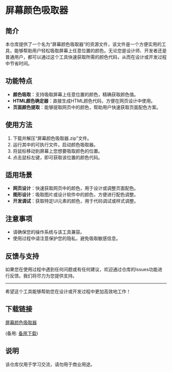 # 屏幕颜色吸取器

## 简介

本仓库提供了一个名为“屏幕颜色吸取器”的资源文件，该文件是一个方便实用的工具，能够帮助用户轻松吸取屏幕上任意位置的颜色。无论您是设计师、开发者还是普通用户，都可以通过这个工具快速获取所需的颜色代码，从而在设计或开发过程中节省时间。

## 功能特点

- **颜色吸取**：支持吸取屏幕上任意位置的颜色，精确获取颜色值。
- **HTML颜色确定器**：直接生成HTML颜色代码，方便在网页设计中使用。
- **页面颜色提取**：能够提取网页中的颜色，帮助用户快速获取页面配色方案。

## 使用方法

1. 下载并解压“屏幕颜色吸取器.zip”文件。
2. 运行其中的可执行文件，启动颜色吸取器。
3. 将鼠标移动到屏幕上您想要吸取颜色的位置。
4. 点击鼠标左键，即可获取该位置的颜色代码。

## 适用场景

- **网页设计**：快速获取网页中的颜色，用于设计或调整页面配色。
- **图形设计**：吸取图片或设计软件中的颜色，方便进行配色调整。
- **开发调试**：获取特定UI元素的颜色，用于代码调试或样式调整。

## 注意事项

- 请确保您的操作系统与该工具兼容。
- 使用过程中请注意保护您的隐私，避免吸取敏感信息。

## 反馈与支持

如果您在使用过程中遇到任何问题或有任何建议，欢迎通过仓库的Issues功能进行反馈。我们将尽力为您提供支持。

---

希望这个工具能够帮助您在设计或开发过程中更加高效地工作！

## 下载链接
[屏幕颜色吸取器](https://pan.quark.cn/s/503465e52863) 

(备用: [备用下载](https://pan.baidu.com/s/1sGSLqEY2-1ikn2I0uUFfSA?pwd=1234))

## 说明

该仓库仅用于学习交流，请勿用于商业用途。

